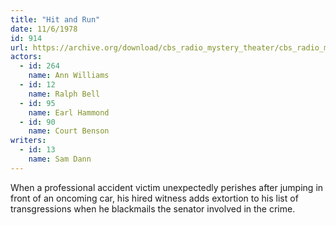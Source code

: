 ```yaml
---
title: "Hit and Run"
date: 11/6/1978
id: 914
url: https://archive.org/download/cbs_radio_mystery_theater/cbs_radio_mystery_theater-0901-0950.zip/cbs_radio_mystery_theater-0901-0950%2Fcbsrmt_0914_hit_and_run.mp3
actors:  
  - id: 264
    name: Ann Williams  
  - id: 12
    name: Ralph Bell  
  - id: 95
    name: Earl Hammond  
  - id: 90
    name: Court Benson
writers:  
  - id: 13
    name: Sam Dann
---
```

When a professional accident victim unexpectedly perishes after jumping in front of an oncoming car, his hired witness adds extortion to his list of transgressions when he blackmails the senator involved in the crime.